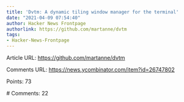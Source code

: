 ```yaml
---
title: 'Dvtm: A dynamic tiling window manager for the terminal'
date: "2021-04-09 07:54:40"
author: Hacker News Frontpage
authorlink: https://github.com/martanne/dvtm
tags:
- Hacker-News-Frontpage
---
```


<p>Article URL: <a href="https://github.com/martanne/dvtm">https://github.com/martanne/dvtm</a></p>
<p>Comments URL: <a href="https://news.ycombinator.com/item?id=26747802">https://news.ycombinator.com/item?id=26747802</a></p>
<p>Points: 73</p>
<p># Comments: 22</p>
